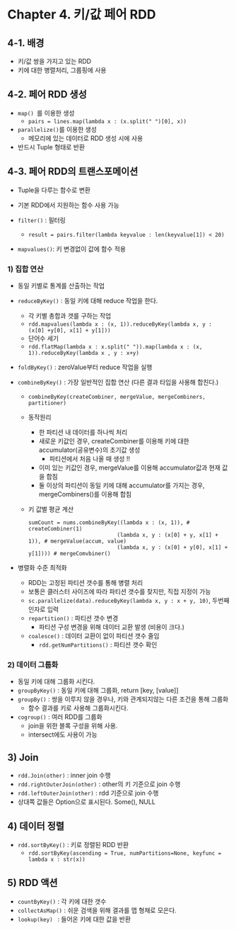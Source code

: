 # Chapter 4. 키/값 페어 RDD 

## 4-1. 배경

- 키/값 쌍을 가지고 있는 RDD
- 키에 대한 병렬처리, 그룹핑에 사용



## 4-2. 페어 RDD 생성

- `map() `를 이용한 생성
  - `pairs = lines.map(lambda x : (x.split(" ")[0], x))`
- `parallelize()`를 이용한 생성
  - 메모리에 있는 데이터로 RDD 생성 시에 사용
- 반드시 Tuple 형태로 반환



## 4-3. 페어 RDD의 트랜스포메이션

- Tuple을 다루는 함수로 변환
- 기본 RDD에서 지원하는 함수 사용 가능



- `filter()` : 필터링
  - `result = pairs.filter(lambda keyvalue : len(keyvalue[1]) < 20)`
- `mapvalues()`: 키 변경없이 값에 함수 적용



### 1) 집합 연산

- 동일 키별로 통계를 산출하는 작업

- `reduceByKey()` : 동일 키에 대해 reduce 작업을 한다.

  - 각 키별 총합과 갯를 구하는 작업
  - `rdd.mapvalues(lambda x : (x, 1)).reduceByKey(lambda x, y : (x[0] +y[0], x[1] + y[1]))`
  - 단어수 세기
  - `rdd.flatMap(lambda x : x.split(" ")).map(lambda x : (x, 1)).reduceByKey(lambda x , y : x+y)`

- `foldByKey()` : zeroValue부터 reduce 작업을 실행

- `combineByKey()` : 가장 일반적인 집합 연산 (다른 결과 타입을 사용해 합친다.)

  - `combineByKey(createCombiner, mergeValue, mergeCombiners, partitioner)`

  - 동작원리

    - 한 파티션 내 데이터를 하나씩 처리
    - 새로운 키값인 경우, createCombiner를 이용해 키에 대한 accumulator(공유변수)의 초기값 생성
      - 파티션에서 처음 나올 때 생성 !!
    - 이미 있는 키값인 경우, mergeValue를 이용해 accumulator값과 현재 값을 합침
    - 둘 이상의 파티션이 동일 키에 대해 accumulator를 가지는 경우, mergeCombiners()를 이용해 합침

  - 키 값별 평균 계산

    ```
    sumCount = nums.combineByKey((lambda x : (x, 1)), # createCombiner(1)
    							(lambda x, y : (x[0] + y, x[1] + 1)), # mergeValue(accum, value)
    							(lambda x, y : (x[0] + y[0], x[1] + y[1]))) # mergeComvbiner()
    ```

- 병렬화 수준 최적화

  - RDD는 고정된 파티션 갯수를 통해 병렬 처리
  - 보통은 클러스터 사이즈에 따라 파티션 갯수를 찾지만, 직접 지정이 가능
  - `sc.parallelize(data).reduceByKey(lambda x, y : x + y, 10)`, 두번째 인자로 입력
  - `repartition()` : 파티션 갯수 변경 
    - 파티션 구성 변경을 위해 데이터 교환 발생 (비용이 크다.)
  - `coalesce()` : 데이터 교환이 없이 파티션 갯수 줄임
    - `rdd.getNumPartitions()` : 파티션 갯수 확인



### 2) 데이터 그룹화

- 동일 키에 대해 그룹화 시킨다.
- `groupByKey()` : 동일 키에 대해 그룹화, return [key, [value]]
- `groupBy()` : 쌍을 이루지 않을 경우나, 키와 관계되지않는 다른 조건을 통해 그룹화
  - 함수 결과를 키로 사용해 그룹화시킨다.
- `cogroup()` : 여러 RDD를 그룹화
  - join을 위한 블록 구성을 위해 사용.
  - intersect에도 사용이 가능



## 3) Join

- `rdd.Join(other)` : inner join 수행
- `rdd.rightOuterJoin(other)` : other의 키 기준으로 join 수행
- `rdd.leftOuterJoin(other)` : rdd 기준으로 join 수행
- 상대쪽 값들은 Option으로 표시된다. Some(), NULL



## 4) 데이터 정렬

- `rdd.sortByKey()` : 키로 정렬된 RDD 반환
  - `rdd.sortByKey(ascending = True, numPartitions=None, keyfunc = lambda x : str(x))`



## 5) RDD 액션

- `countByKey()` : 각 키에 대한 갯수
- `collectAsMap()` : 쉬운 검색을 위해 결과를 맵 형채로 모은다.
- `lookup(key) ` : 들어온 키에 대한 값을 반환
